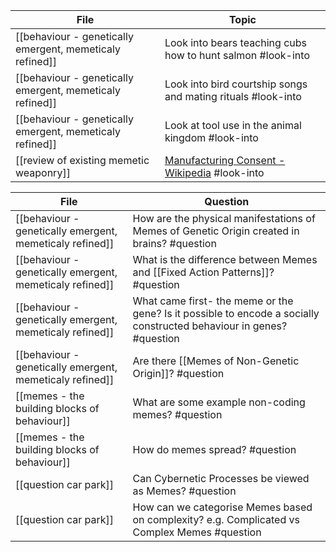 <!-- QueryToSerialize: TABLE L.text as "Topic" FROM "source/content" FLATTEN file.lists as L WHERE contains(L.tags, "#look-into") -->
<!-- SerializedQuery: TABLE L.text as "Topic" FROM "source/content" FLATTEN file.lists as L WHERE contains(L.tags, "#look-into") -->

| File                                                                                                                             | Topic                                                                                               |
| -------------------------------------------------------------------------------------------------------------------------------- | --------------------------------------------------------------------------------------------------- |
| [[behaviour - genetically emergent, memeticaly refined]] | Look into bears teaching cubs how to hunt salmon #look-into                                         |
| [[behaviour - genetically emergent, memeticaly refined]] | Look into bird courtship songs and mating rituals #look-into                                        |
| [[behaviour - genetically emergent, memeticaly refined]] | Look at tool use in the animal kingdom #look-into                                                   |
| [[review of existing memetic weaponry]]                                   | [Manufacturing Consent - Wikipedia](https://en.wikipedia.org/wiki/Manufacturing_Consent) #look-into |
<!-- SerializedQuery END -->

<!-- QueryToSerialize: TABLE L.text as "Question" FROM "source/content" FLATTEN file.lists as L WHERE contains(L.tags, "#question") -->
<!-- SerializedQuery: TABLE L.text as "Question" FROM "source/content" FLATTEN file.lists as L WHERE contains(L.tags, "#question") -->

| File                                                                                                                             | Question                                                                                                             |
| -------------------------------------------------------------------------------------------------------------------------------- | -------------------------------------------------------------------------------------------------------------------- |
| [[behaviour - genetically emergent, memeticaly refined]] | How are the physical manifestations of Memes of Genetic Origin created in brains? #question                          |
| [[behaviour - genetically emergent, memeticaly refined]] | What is the difference between Memes and [[Fixed Action Patterns]]? #question                                        |
| [[behaviour - genetically emergent, memeticaly refined]] | What came first- the meme or the gene? Is it possible to encode a socially constructed behaviour in genes? #question |
| [[behaviour - genetically emergent, memeticaly refined]] | Are there [[Memes of Non-Genetic Origin]]? #question                                                                 |
| [[memes - the building blocks of behaviour]]                         | What are some example non-coding memes? #question                                                                    |
| [[memes - the building blocks of behaviour]]                         | How do memes spread? #question                                                                                       |
| [[question car park]]                                                                       | Can Cybernetic Processes be viewed as Memes? #question                                                               |
| [[question car park]]                                                                       | How can we categorise Memes based on complexity? e.g. Complicated vs Complex Memes #question                         |
<!-- SerializedQuery END -->
